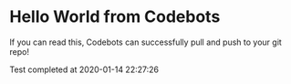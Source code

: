 # Hello World from Codebots

If you can read this, Codebots can successfully pull and push to your git repo!

Test completed at 2020-01-14 22:27:26